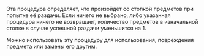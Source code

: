 Эта процедура определяет, что произойдёт со стопкой предметов при попытке её раздачи. Если ничего не выбрано, либо указанная процедура ничего не возвращает, количество предметов в изначальной стопке в случае успешной раздачи уменьшится на 1.

Можно использовать эту процедуру для использования, повреждения предмета или замены его другим.